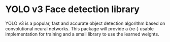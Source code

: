# YOLO v3 Face detection library

YOLO v3 is a popular, fast and accurate object detection algorithm based on
convolutional neural networks. This package will provide a (re-) usable
implementation for training and a small library to use the learned weights.
